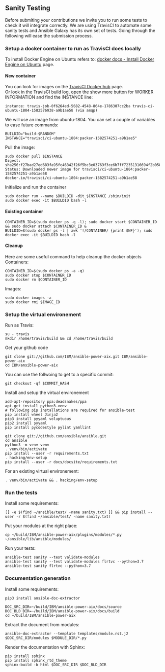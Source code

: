 ## Sanity Testing
Before submiting your contributions we invite you to run some tests to check it will integrate correctly.
We are using TravisCI to automate some sanity tests and Ansible Galaxy has its own set of tests. Going through the following will ease the submission process.

### Setup a docker container to run as TravisCI does locally
To install Docker Engine on Ubuntu refers to: [docker docs - Install Docker Engine on Ubuntu](https://docs.docker.com/engine/install/ubuntu) page.

#### New container
You can look for images on the [TravisCI Docker hub](https://hub.docker.com/u/travisci) page.<br>
Or look in the TravisCI build log, open the show more button for WORKER INFORMATION and find the INSTANCE line:
```
instance: travis-job-0f6264ed-5682-4548-864e-1786307cc2ba travis-ci-ubuntu-1804-1582576938-a9b1ae58 (via amqp)
```
We will use an image from ubuntu-1804.
You can set a couple of variables to ease future commands:
```
BUILDID="build-$RANDOM"
INSTANCE="travisci/ci-ubuntu-1804:packer-1582574251-a9b1ae5"
```
Pull the image:
```
sudo docker pull $INSTANCE
Digest: sha256:f27bad27ed683fa95fc46342f26f5bc3e03763f3ce6b7ff72351316694f2b058
Status: Downloaded newer image for travisci/ci-ubuntu-1804:packer-1582574251-a9b1ae58
docker.io/travisci/ci-ubuntu-1804:packer-1582574251-a9b1ae58
```
Initialize and run the container
```
sudo docker run --name $BUILDID -dit $INSTANCE /sbin/init
sudo docker exec -it $BUILDID bash -l
```

#### Existing container
```
CONTAINER_ID=$(sudo docker ps -q -l); sudo docker start $CONTAINER_ID && sudo docker attach $CONTAINER_ID &
BUILDID=$(sudo docker ps -l | awk '!/CONTAINER/ {print $NF}'); sudo docker exec -it $BUILDID bash -l
```

#### Cleanup
Here are some useful command to help cleanup the docker objects
Containers:
```
CONTAINER_ID=$(sudo docker ps -a -q)
sudo docker stop $CONTAINER_ID
sudo docker rm $CONTAINER_ID
```
Images:
```
sudo docker images -a
sudo docker rmi $IMAGE_ID
```

### Setup the virtual environement
Run as Travis:
```
su - travis
mkdir /home/travis/build && cd /home/travis/build
```
Get your github code
```
git clone git://github.com/IBM/ansible-power-aix.git IBM/ansible-power-aix
cd IBM/ansible-power-aix
```
You can use the follwoing to get to a specific commit:
```
git checkout -qf $COMMIT_HASH
```
Install and setup the virtual environement
```
add-apt-repository ppa:deadsnakes/ppa
apt-get install python3-venv
# following pip installations are required for ansible-test
pip install wheel Jinja2
pip3 install pyyaml voluptuous
pip2 install pyyaml
pip install pycodestyle pylint yamllint

git clone git://github.com/ansible/ansible.git
cd ansible
python3 -m venv venv
. venv/bin/activate
pip install --user -r requirements.txt
. hacking/env-setup
pip install --user -r docs/docsite/requirements.txt
```
For an existing virtual environement:
```
. venv/bin/activate && . hacking/env-setup
```

### Run the tests

Install some requirements:
```
[[ -e $(find ~/ansible/test/ -name sanity.txt) ]] && pip install --user -r $(find ~/ansible/test/ -name sanity.txt)
```

Put your modules at the right place:
```
cp ~/build/IBM/ansible-power-aix/plugins/modules/*.py ~/ansible/lib/ansible/modules/
```
Run your tests:
```
ansible-test sanity --test validate-modules
ansible-test sanity --test validate-modules flrtvc --python=3.7
ansible-test sanity flrtvc --python=3.7
```

### Documentation generation
Install some requirements:
```
pip3 install ansible-doc-extractor
```
```
DOC_SRC_DIR=~/build/IBM/ansible-power-aix/docs/source
DOC_BLD_DIR=~/build/IBM/ansible-power-aix/docs/build
cd ~/build/IBM/ansible-power-aix
```

Extract the document from modules:
```
ansible-doc-extractor --template templates/module.rst.j2 $DOC_SRC_DIR/modules $MODULE_DIR/*.py
```

Render the documentation with Sphinx:
```
pip install sphinx
pip install sphinx_rtd_theme
sphinx-build -b html $DOC_SRC_DIR $DOC_BLD_DIR
```
